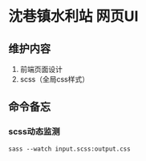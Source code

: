 # 沈巷镇水利站 网页UI

## 维护内容

1. 前端页面设计
2. scss（全局css样式）

## 命令备忘

### scss动态监测

```shell
sass --watch input.scss:output.css
```

